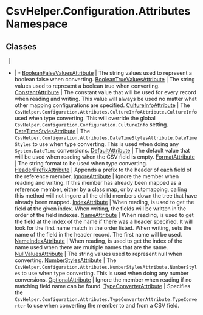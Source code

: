# CsvHelper.Configuration.Attributes Namespace

## Classes
&nbsp; | &nbsp;
- | -
[BooleanFalseValuesAttribute](/api/CsvHelper.Configuration.Attributes/BooleanFalseValuesAttribute) | The string values used to represent a boolean false when converting.
[BooleanTrueValuesAttribute](/api/CsvHelper.Configuration.Attributes/BooleanTrueValuesAttribute) | The string values used to represent a boolean true when converting.
[ConstantAttribute](/api/CsvHelper.Configuration.Attributes/ConstantAttribute) | The constant value that will be used for every record when reading and writing. This value will always be used no matter what other mapping configurations are specified.
[CultureInfoAttribute](/api/CsvHelper.Configuration.Attributes/CultureInfoAttribute) | The ``CsvHelper.Configuration.Attributes.CultureInfoAttribute.CultureInfo`` used when type converting. This will override the global ``CsvHelper.Configuration.Configuration.CultureInfo`` setting.
[DateTimeStylesAttribute](/api/CsvHelper.Configuration.Attributes/DateTimeStylesAttribute) | The ``CsvHelper.Configuration.Attributes.DateTimeStylesAttribute.DateTimeStyles`` to use when type converting. This is used when doing any ``System.DateTime`` conversions.
[DefaultAttribute](/api/CsvHelper.Configuration.Attributes/DefaultAttribute) | The default value that will be used when reading when the CSV field is empty.
[FormatAttribute](/api/CsvHelper.Configuration.Attributes/FormatAttribute) | The string format to be used when type converting.
[HeaderPrefixAttribute](/api/CsvHelper.Configuration.Attributes/HeaderPrefixAttribute) | Appends a prefix to the header of each field of the reference member.
[IgnoreAttribute](/api/CsvHelper.Configuration.Attributes/IgnoreAttribute) | Ignore the member when reading and writing. If this member has already been mapped as a reference member, either by a class map, or by automapping, calling this method will not ingore all the child members down the tree that have already been mapped.
[IndexAttribute](/api/CsvHelper.Configuration.Attributes/IndexAttribute) | When reading, is used to get the field at the given index. When writing, the fields will be written in the order of the field indexes.
[NameAttribute](/api/CsvHelper.Configuration.Attributes/NameAttribute) | When reading, is used to get the field at the index of the name if there was a header specified. It will look for the first name match in the order listed. When writing, sets the name of the field in the header record. The first name will be used.
[NameIndexAttribute](/api/CsvHelper.Configuration.Attributes/NameIndexAttribute) | When reading, is used to get the index of the name used when there are multiple names that are the same.
[NullValuesAttribute](/api/CsvHelper.Configuration.Attributes/NullValuesAttribute) | The string values used to represent null when converting.
[NumberStylesAttribute](/api/CsvHelper.Configuration.Attributes/NumberStylesAttribute) | The ``CsvHelper.Configuration.Attributes.NumberStylesAttribute.NumberStyles`` to use when type converting. This is used when doing any number conversions.
[OptionalAttribute](/api/CsvHelper.Configuration.Attributes/OptionalAttribute) | Ignore the member when reading if no matching field name can be found.
[TypeConverterAttribute](/api/CsvHelper.Configuration.Attributes/TypeConverterAttribute) | Specifies the ``CsvHelper.Configuration.Attributes.TypeConverterAttribute.TypeConverter`` to use when converting the member to and from a CSV field.
